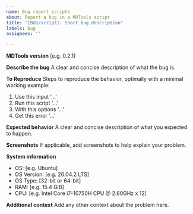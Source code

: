 ```yaml
---
name: Bug report scripts
about: Report a bug in a MDTools script
title: "[BUG/script]: Short bug description"
labels: bug
assignees: ''

---
```


**MDTools version**
[e.g. 0.2.1]

**Describe the bug**
A clear and concise description of what the bug is.

**To Reproduce**
Steps to reproduce the behavior, optimally with a minimal working example:
1. Use this input '...'
2. Run this script '...'
3. With this options '...'
4. Get this error '...'

**Expected behavior**
A clear and concise description of what you expected to happen.

**Screenshots**
If applicable, add screenshots to help explain your problem.

**System information**
 - OS: [e.g. Ubuntu]
 - OS Version: [e.g. 20.04.2 LTS]
 - OS Type: [32-bit or 64-bit]
 - RAM: [e.g. 15.4 GiB]
 - CPU: [e.g. Intel Core i7-10750H CPU @ 2.60GHz x 12]

**Additional context**
Add any other context about the problem here.
